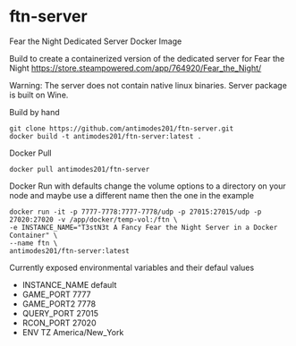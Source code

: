 # ftn-server
Fear the Night Dedicated Server Docker Image

Build to create a containerized version of the dedicated server for Fear the Night
https://store.steampowered.com/app/764920/Fear_the_Night/
 
Warning: The server does not contain native linux binaries.  Server package is built on Wine.
 
Build by hand
```
git clone https://github.com/antimodes201/ftn-server.git
docker build -t antimodes201/ftn-server:latest .
``` 
 
Docker Pull
```
docker pull antimodes201/ftn-server
```
 
Docker Run with defaults 
change the volume options to a directory on your node and maybe use a different name then the one in the example
 
```
docker run -it -p 7777-7778:7777-7778/udp -p 27015:27015/udp -p 27020:27020 -v /app/docker/temp-vol:/ftn \
-e INSTANCE_NAME="T3stN3t A Fancy Fear the Night Server in a Docker Container" \
--name ftn \
antimodes201/ftn-server:latest
```
 
Currently exposed environmental variables and their defaul values
- INSTANCE_NAME default
- GAME_PORT 7777
- GAME_PORT2 7778
- QUERY_PORT 27015
- RCON_PORT 27020
- ENV TZ America/New_York
